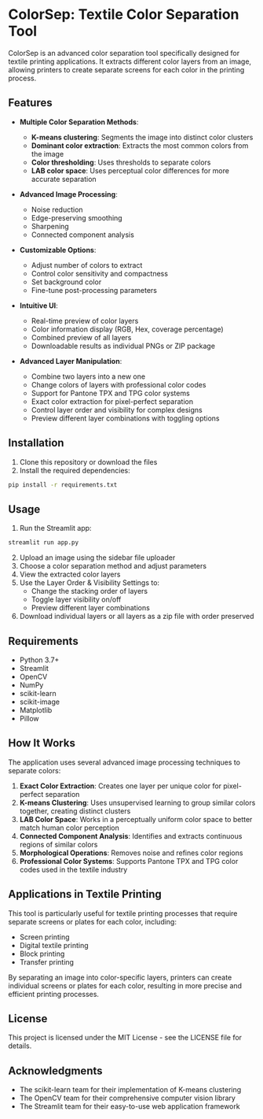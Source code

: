 # ColorSep: Textile Color Separation Tool

ColorSep is an advanced color separation tool specifically designed for textile printing applications. It extracts different color layers from an image, allowing printers to create separate screens for each color in the printing process.

## Features

- **Multiple Color Separation Methods**:
  - **K-means clustering**: Segments the image into distinct color clusters
  - **Dominant color extraction**: Extracts the most common colors from the image
  - **Color thresholding**: Uses thresholds to separate colors
  - **LAB color space**: Uses perceptual color differences for more accurate separation

- **Advanced Image Processing**:
  - Noise reduction
  - Edge-preserving smoothing
  - Sharpening
  - Connected component analysis

- **Customizable Options**:
  - Adjust number of colors to extract
  - Control color sensitivity and compactness
  - Set background color
  - Fine-tune post-processing parameters

- **Intuitive UI**:
  - Real-time preview of color layers
  - Color information display (RGB, Hex, coverage percentage)
  - Combined preview of all layers
  - Downloadable results as individual PNGs or ZIP package

- **Advanced Layer Manipulation**:
  - Combine two layers into a new one
  - Change colors of layers with professional color codes
  - Support for Pantone TPX and TPG color systems
  - Exact color extraction for pixel-perfect separation
  - Control layer order and visibility for complex designs
  - Preview different layer combinations with toggling options

## Installation

1. Clone this repository or download the files
2. Install the required dependencies:

```bash
pip install -r requirements.txt
```

## Usage

1. Run the Streamlit app:

```bash
streamlit run app.py
```

2. Upload an image using the sidebar file uploader
3. Choose a color separation method and adjust parameters
4. View the extracted color layers
5. Use the Layer Order & Visibility Settings to:
   - Change the stacking order of layers
   - Toggle layer visibility on/off
   - Preview different layer combinations
6. Download individual layers or all layers as a zip file with order preserved

## Requirements

- Python 3.7+
- Streamlit
- OpenCV
- NumPy
- scikit-learn
- scikit-image
- Matplotlib
- Pillow

## How It Works

The application uses several advanced image processing techniques to separate colors:

1. **Exact Color Extraction**: Creates one layer per unique color for pixel-perfect separation
2. **K-means Clustering**: Uses unsupervised learning to group similar colors together, creating distinct clusters
3. **LAB Color Space**: Works in a perceptually uniform color space to better match human color perception
4. **Connected Component Analysis**: Identifies and extracts continuous regions of similar colors
5. **Morphological Operations**: Removes noise and refines color regions
6. **Professional Color Systems**: Supports Pantone TPX and TPG color codes used in the textile industry

## Applications in Textile Printing

This tool is particularly useful for textile printing processes that require separate screens or plates for each color, including:

- Screen printing
- Digital textile printing
- Block printing
- Transfer printing

By separating an image into color-specific layers, printers can create individual screens or plates for each color, resulting in more precise and efficient printing processes.

## License

This project is licensed under the MIT License - see the LICENSE file for details.

## Acknowledgments

- The scikit-learn team for their implementation of K-means clustering
- The OpenCV team for their comprehensive computer vision library
- The Streamlit team for their easy-to-use web application framework
